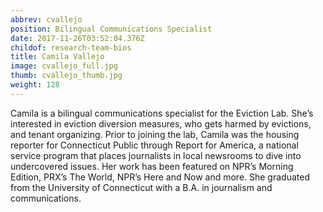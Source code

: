 ```yaml
---
abbrev: cvallejo
position: Bilingual Communications Specialist
date: 2017-11-26T03:52:04.376Z
childof: research-team-bios
title: Camila Vallejo
image: cvallejo_full.jpg
thumb: cvallejo_thumb.jpg
weight: 128
---
```

Camila is a bilingual communications specialist for the Eviction Lab. She’s interested in eviction diversion measures, who gets harmed by evictions, and tenant organizing. Prior to joining the lab, Camila was the housing reporter for Connecticut Public through Report for America, a national service program that places journalists in local newsrooms to dive into undercovered issues. Her work has been featured on NPR’s Morning Edition, PRX’s The World, NPR’s Here and Now and more. She graduated from the University of Connecticut with a B.A. in journalism and communications.

